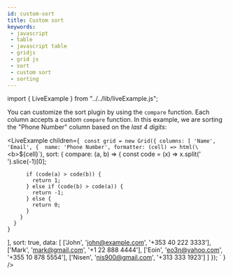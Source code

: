 ```yaml
---
id: custom-sort
title: Custom sort
keywords:
 - javascript
 - table
 - javascript table
 - gridjs
 - grid js
 - sort
 - custom sort
 - sorting 
---
```


import { LiveExample } from "../../lib/liveExample.js";

You can customize the sort plugin by using the `compare` function. Each column accepts a custom `compare` function.
In this example, we are sorting the "Phone Number" column based on the _last 4 digits_:

<LiveExample children={
`
const grid = new Grid({
  columns: [
    'Name',
    'Email',
    { 
      name: 'Phone Number',
      formatter: (cell) => html(\`\<b>\${cell}</b>\`),
      sort: {
        compare: (a, b) => {
          const code = (x) => x.split(' ').slice(-1)[0];
          
          if (code(a) > code(b)) {
            return 1;
          } else if (code(b) > code(a)) {
            return -1;
          } else {
            return 0;
          }
        }
      }
    }
  ],
  sort: true,
  data: [
    ['John', 'john@example.com', '+353 40 222 3333'],
    ['Mark', 'mark@gmail.com',   '+1 22 888 4444'],
    ['Eoin', 'eo3n@yahoo.com',   '+355 10 878 5554'],
    ['Nisen', 'nis900@gmail.com',   '+313 333 1923']
  ]
});
`
} />
